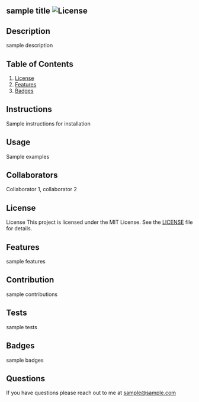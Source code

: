 ## sample title ![License](https://img.shields.io/badge/license-MIT%20License-blue.svg) 

## Description
sample description

## Table of Contents

1. [License](#license)
2. [Features](#features)
3. [Badges](#badges)

## Instructions
Sample instructions for installation

## Usage
Sample examples

## Collaborators
Collaborator 1, collaborator 2

## License

License
This project is licensed under the MIT License. See the [LICENSE](LICENSE) file for details.

## Features
sample features

## Contribution
sample contributions

## Tests
sample tests

## Badges
sample badges

## Questions 
 If you have questions please reach out to me at sample@sample.com

